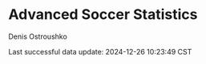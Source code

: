 # Advanced Soccer Statistics
Denis Ostroushko

<!-- gfm -->

Last successful data update: 2024-12-26 10:23:49 CST
